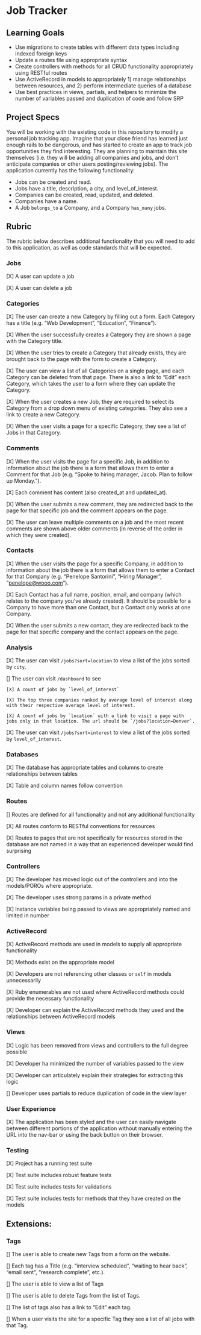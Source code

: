 # Job Tracker

## Learning Goals

* Use migrations to create tables with different data types including indexed foreign keys
* Update a routes file using appropriate syntax
* Create controllers with methods for all CRUD functionality appropriately using RESTful routes
* Use ActiveRecord in models to appropriately 1) manage relationships between resources, and 2) perform intermediate queries of a database
* Use best practices in views, partials, and helpers to minimize the number of variables passed and duplication of code and follow SRP

## Project Specs

You will be working with the existing code in this repository to modify a personal job tracking app. Imagine that your close friend has learned just enough rails to be dangerous, and has started to create an app to track job opportunities they find interesting. They are planning to maintain this site themselves (i.e. they will be adding all companies and jobs, and don’t anticipate companies or other users posting/reviewing jobs). The application currently has the following functionality:

* Jobs can be created and read.
* Jobs have a title, description, a city, and level_of_interest.
* Companies can be created, read, updated, and deleted.
* Companies have a name.
* A Job `belongs_to` a Company, and a Company `has_many` jobs.

## Rubric

The rubric below describes additional functionality that you will need to add to this application, as well as code standards that will be expected.

### Jobs

[X] A user can update a job

[X] A user can delete a job

### Categories

[X] The user can create a new Category by filling out a form. Each Category has a title (e.g. “Web Development”, “Education”, “Finance”).

[X] When the user successfully creates a Category they are shown a page with the Category title.

[X] When the user tries to create a Category that already exists, they are brought back to the page with the form to create a Category.

[X] The user can view a list of all Categories on a single page, and each Category can be deleted from that page. There is also a link to “Edit” each Category, which takes the user to a form where they can update the Category.

[X] When the user creates a new Job, they are required to select its Category from a drop down menu of existing categories. They also see a link to create a new Category.

[X] When the user visits a page for a specific Category, they see a list of Jobs in that Category.

### Comments

[X] When the user visits the page for a specific Job, in addition to information about the job there is a form that allows them to enter a Comment for that Job (e.g. “Spoke to hiring manager, Jacob. Plan to follow up Monday.”).

[X] Each comment has content (also created_at and updated_at).

[X] When the user submits a new comment, they are redirected back to the page for that specific job and the comment appears on the page.

[X] The user can leave multiple comments on a job and the most recent comments are shown above older comments (in reverse of the order in which they were created).

### Contacts

[X] When the user visits the page for a specific Company, in addition to information about the job there is a form that allows them to enter a Contact for that Company (e.g. “Penelope Santorini”, “Hiring Manager”, “penelope@wooo.com”).

[X] Each Contact has a full name, position, email, and company (which relates to the company you’ve already created). It should be possible for a Company to have more than one Contact, but a Contact only works at one Company.

[X] When the user submits a new contact, they are redirected back to the page for that specific company and the contact appears on the page.

### Analysis

[X] The user can visit `/jobs?sort=location` to view a list of the jobs sorted by `city`.

[] The user can visit `/dashboard` to see

    [X] A count of jobs by `level_of_interest`

    [X] The top three companies ranked by average level of interest along with their respective average level of interest.

    [X] A count of jobs by `location` with a link to visit a page with jobs only in that location. The url should be `/jobs?location=Denver`.

[X] The user can visit `/jobs?sort=interest` to view a list of the jobs sorted by `level_of_interest`.

### Databases

[X] The database has appropriate tables and columns to create relationships between tables

[X] Table and column names follow convention

### Routes

[] Routes are defined for all functionality and not any additional functionality

[X] All routes conform to RESTful conventions for resources

[X] Routes to pages that are not specifically for resources stored in the database are not named in a way that an experienced developer would find surprising

### Controllers

[X] The developer has moved logic out of the controllers and into the models/POROs where appropriate.

[X] The developer uses strong params in a private method

[X] Instance variables being passed to views are appropriately named and limited in number

### ActiveRecord

[X] ActiveRecord methods are used in models to supply all appropriate functionality

[X] Methods exist on the appropriate model

[X] Developers are not referencing other classes or `self` in models unnecessarily

[X] Ruby enumerables are not used where ActiveRecord methods could provide the necessary functionality

[X] Developer can explain the ActiveRecord methods they used and the relationships between ActiveRecord models

### Views

[X] Logic has been removed from views and controllers to the full degree possible

[X] Developer ha minimized the number of variables passed to the view

[X] Developer can articulately explain their strategies for extracting this logic

[] Developer uses partials to reduce duplication of code in the view layer

### User Experience

[X] The application has been styled and the user can easily navigate between different portions of the application without manually entering the URL into the nav-bar or using the back button on their browser.

### Testing

[X] Project has a running test suite

[X] Test suite includes robust feature tests

[X] Test suite includes tests for validations

[X] Test suite includes tests for methods that they have created on the models

## Extensions:

### Tags

[] The user is able to create new Tags from a form on the website.

[] Each tag has a Title (e.g. “interview scheduled”, “waiting to hear back”, “email sent”, “research complete”, etc.).

[] The user is able to view a list of Tags

[] The user is able to delete Tags from the list of Tags.

[] The list of tags also has a link to “Edit” each tag.

[] When a user visits the site for a specific Tag they see a list of all jobs with that Tag.
